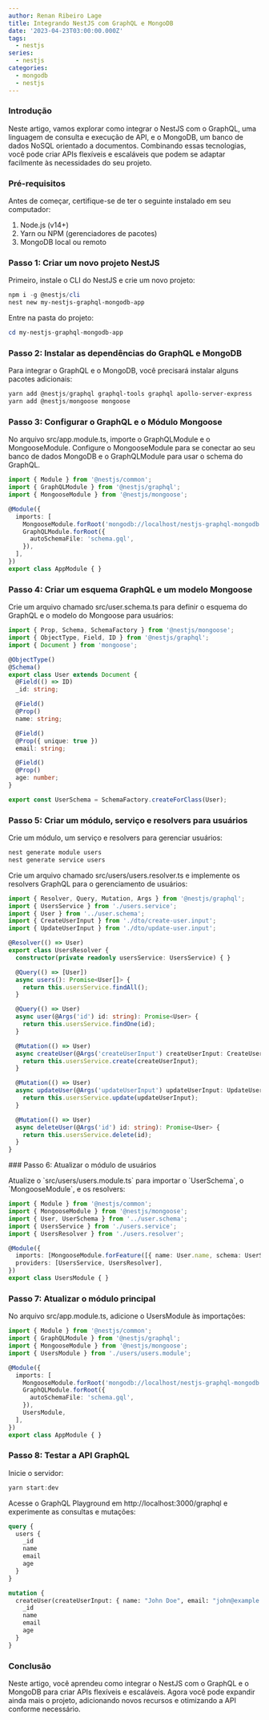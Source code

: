 ```yaml
---
author: Renan Ribeiro Lage
title: Integrando NestJS com GraphQL e MongoDB
date: '2023-04-23T03:00:00.000Z'
tags:
  - nestjs
series:
  - nestjs
categories:
  - mongodb
  - nestjs
---
```


### Introdução

Neste artigo, vamos explorar como integrar o NestJS com o GraphQL, uma linguagem de consulta e execução de API, e o MongoDB, um banco de dados NoSQL orientado a documentos. Combinando essas tecnologias, você pode criar APIs flexíveis e escaláveis que podem se adaptar facilmente às necessidades do seu projeto.

### Pré-requisitos

Antes de começar, certifique-se de ter o seguinte instalado em seu computador:

1. Node.js (v14+)
2. Yarn ou NPM (gerenciadores de pacotes)
3. MongoDB local ou remoto

### Passo 1: Criar um novo projeto NestJS

Primeiro, instale o CLI do NestJS e crie um novo projeto:

```powershell
npm i -g @nestjs/cli
nest new my-nestjs-graphql-mongodb-app
```

Entre na pasta do projeto:

```powershell
cd my-nestjs-graphql-mongodb-app
```

### Passo 2: Instalar as dependências do GraphQL e MongoDB

Para integrar o GraphQL e o MongoDB, você precisará instalar alguns pacotes adicionais:

```powershell
yarn add @nestjs/graphql graphql-tools graphql apollo-server-express
yarn add @nestjs/mongoose mongoose
```

### Passo 3: Configurar o GraphQL e o Módulo Mongoose

No arquivo src/app.module.ts, importe o GraphQLModule e o MongooseModule. Configure o MongooseModule para se conectar ao seu banco de dados MongoDB e o GraphQLModule para usar o schema do GraphQL.

```typescript
import { Module } from '@nestjs/common';
import { GraphQLModule } from '@nestjs/graphql';
import { MongooseModule } from '@nestjs/mongoose';

@Module({
  imports: [
    MongooseModule.forRoot('mongodb://localhost/nestjs-graphql-mongodb'),
    GraphQLModule.forRoot({
      autoSchemaFile: 'schema.gql',
    }),
  ],
})
export class AppModule { }

```

### Passo 4: Criar um esquema GraphQL e um modelo Mongoose

Crie um arquivo chamado src/user.schema.ts para definir o esquema do GraphQL e o modelo do Mongoose para usuários:

```typescript
import { Prop, Schema, SchemaFactory } from '@nestjs/mongoose';
import { ObjectType, Field, ID } from '@nestjs/graphql';
import { Document } from 'mongoose';

@ObjectType()
@Schema()
export class User extends Document {
  @Field(() => ID)
  _id: string;

  @Field()
  @Prop()
  name: string;

  @Field()
  @Prop({ unique: true })
  email: string;

  @Field()
  @Prop()
  age: number;
}

export const UserSchema = SchemaFactory.createForClass(User);
```

### Passo 5: Criar um módulo, serviço e resolvers para usuários

Crie um módulo, um serviço e resolvers para gerenciar usuários:

```powershell
nest generate module users
nest generate service users
```

Crie um arquivo chamado src/users/users.resolver.ts e implemente os resolvers GraphQL para o gerenciamento de usuários:

```typescript
import { Resolver, Query, Mutation, Args } from '@nestjs/graphql';
import { UsersService } from './users.service';
import { User } from '../user.schema';
import { CreateUserInput } from './dto/create-user.input';
import { UpdateUserInput } from './dto/update-user.input';

@Resolver(() => User)
export class UsersResolver {
  constructor(private readonly usersService: UsersService) { }

  @Query(() => [User])
  async users(): Promise<User[]> {
    return this.usersService.findAll();
  }

  @Query(() => User)
  async user(@Args('id') id: string): Promise<User> {
    return this.usersService.findOne(id);
  }

  @Mutation(() => User)
  async createUser(@Args('createUserInput') createUserInput: CreateUserInput): Promise<User> {
    return this.usersService.create(createUserInput);
  }

  @Mutation(() => User)
  async updateUser(@Args('updateUserInput') updateUserInput: UpdateUserInput): Promise<User> {
    return this.usersService.update(updateUserInput);
  }

  @Mutation(() => User)
  async deleteUser(@Args('id') id: string): Promise<User> {
    return this.usersService.delete(id);
  }
}

```

\### Passo 6: Atualizar o módulo de usuários

Atualize o \`src/users/users.module.ts\` para importar o \`UserSchema\`, o \`MongooseModule\`, e os resolvers:

```typescript
import { Module } from '@nestjs/common';
import { MongooseModule } from '@nestjs/mongoose';
import { User, UserSchema } from '../user.schema';
import { UsersService } from './users.service';
import { UsersResolver } from './users.resolver';

@Module({
  imports: [MongooseModule.forFeature([{ name: User.name, schema: UserSchema }])],
  providers: [UsersService, UsersResolver],
})
export class UsersModule { }
```

### Passo 7: Atualizar o módulo principal

No arquivo src/app.module.ts, adicione o UsersModule às importações:

```typescript
import { Module } from '@nestjs/common';
import { GraphQLModule } from '@nestjs/graphql';
import { MongooseModule } from '@nestjs/mongoose';
import { UsersModule } from './users/users.module';

@Module({
  imports: [
    MongooseModule.forRoot('mongodb://localhost/nestjs-graphql-mongodb'),
    GraphQLModule.forRoot({
      autoSchemaFile: 'schema.gql',
    }),
    UsersModule,
  ],
})
export class AppModule { }
```

### Passo 8: Testar a API GraphQL

Inicie o servidor:

```powershell
yarn start:dev
```

Acesse o GraphQL Playground em http://localhost:3000/graphql e experimente as consultas e mutações:

```graphql
query {
  users {
    _id
    name
    email
    age
  }
}

mutation {
  createUser(createUserInput: { name: "John Doe", email: "john@example.com", age: 30 }) {
    _id
    name
    email
    age
  }
}
```

### Conclusão

Neste artigo, você aprendeu como integrar o NestJS com o GraphQL e o MongoDB para criar APIs flexíveis e escaláveis. Agora você pode expandir ainda mais o projeto, adicionando novos recursos e otimizando a API conforme necessário.
